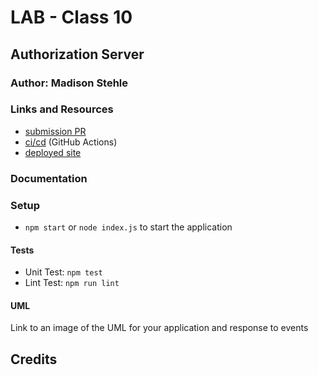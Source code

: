 # LAB - Class 10
## Authorization Server
### Author: Madison Stehle

### Links and Resources

- [submission PR](https://github.com/madisonstehle/auth-server/pull/1)
- [ci/cd]() (GitHub Actions)
- [deployed site]()

### Documentation


### Setup

- `npm start` or `node index.js` to start the application

#### Tests

- Unit Test: `npm test`
- Lint Test: `npm run lint`

#### UML

Link to an image of the UML for your application and response to events

## Credits
